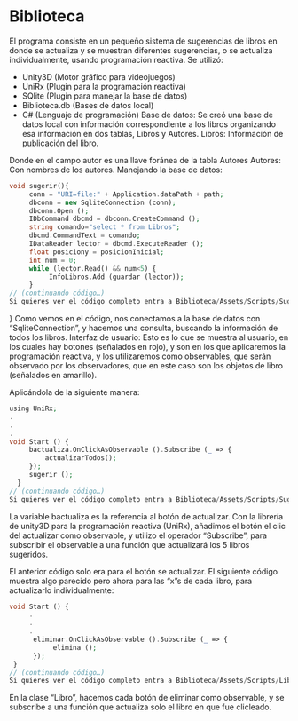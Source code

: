 # Biblioteca
El programa consiste en un pequeño sistema de sugerencias de libros en donde se actualiza y se muestran diferentes sugerencias, o se actualiza individualmente, usando programación reactiva.
Se utilizó:
- Unity3D (Motor gráfico para videojuegos)
- UniRx (Plugin para la programación reactiva)
- SQlite (Plugin para manejar la base de datos)
- Biblioteca.db (Bases de datos local)
- C# (Lenguaje de programación)
Base de datos:  Se creó una base de datos local con información correspondiente a los libros organizando esa información en dos tablas, Libros y Autores.
Libros: Información de publicación del libro.
 
Donde en el campo autor es una llave foránea de la tabla Autores
Autores: Con nombres de los autores.
Manejando la base de datos:
```php
void sugerir(){  	
     conn = "URI=file:" + Application.dataPath + path;
     dbconn = new SqliteConnection (conn);       
     dbconn.Open ();    
     IDbCommand dbcmd = dbconn.CreateCommand ();      
     string comando="select * from Libros";       
     dbcmd.CommandText = comando;       
     IDataReader lector = dbcmd.ExecuteReader ();       
     float posiciony = posicionInicial;        
     int num = 0;        
     while (lector.Read() && num<5) {            
          InfoLibros.Add (guardar (lector));       
     }  	 
// (continuando código…)
Si quieres ver el código completo entra a Biblioteca/Assets/Scripts/Sugerencias.cs 
```
 } 
Como vemos en el código, nos conectamos a la base de datos con “SqliteConnection”, y hacemos una consulta, buscando la información de todos los libros.
Interfaz de usuario: Esto es lo que se muestra al usuario, en los cuales hay botones (señalados en rojo), y son en los que aplicaremos la programación reactiva, y los utilizaremos como observables, que serán observado por los observadores, que en este caso son los objetos de libro (señalados en amarillo).
 
Aplicándola de la siguiente manera:
```php
using UniRx; 
.
.
.
void Start () {     
     bactualiza.OnClickAsObservable ().Subscribe (_ => {        
         actualizarTodos();       
     });       
     sugerir ();   
  } 
// (continuando código…)
Si quieres ver el código completo entra a Biblioteca/Assets/Scripts/Sugerencias.cs 
```

La variable bactualiza es la referencia al botón de actualizar. Con la librería de unity3D para la programación reactiva (UniRx), añadimos el botón el clic del actualizar como observable, y utilizo el operador “Subscribe”, para subscribir el observable a una función que actualizará los 5 libros sugeridos.




El anterior código solo era para el botón se actualizar. El siguiente código muestra algo parecido pero ahora para las “x”s de cada libro, para actualizarlo individualmente:
```php
void Start () {
     .
     .
     .        
      eliminar.OnClickAsObservable ().Subscribe (_ => {           
           elimina ();        
      });   
 } 
// (continuando código…)
Si quieres ver el código completo entra a Biblioteca/Assets/Scripts/Libro.cs 
```


En la clase “Libro”, hacemos cada botón de eliminar como observable, y se subscribe a una función que actualiza solo el libro en que fue clicleado.

